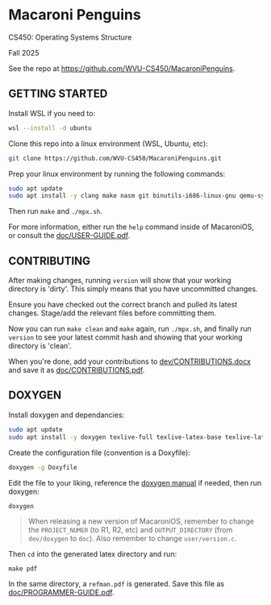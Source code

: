 # Macaroni Penguins

CS450: Operating Systems Structure

Fall 2025

See the repo at https://github.com/WVU-CS450/MacaroniPenguins.


## GETTING STARTED

Install WSL if you need to:
```bash
wsl --install -d ubuntu
```

Clone this repo into a linux environment (WSL, Ubuntu, etc):
```bash
git clone https://github.com/WVU-CS450/MacaroniPenguins.git
```

Prep your linux environment by running the following commands:
```bash
sudo apt update
sudo apt install -y clang make nasm git binutils-i686-linux-gnu qemu-system-x86 gdb
```

Then run `make` and `./mpx.sh`.

For more information, either run the `help` command inside of MacaroniOS, or consult the [doc/USER-GUIDE.pdf](doc/USER-GUIDE.pdf).


## CONTRIBUTING

After making changes, running `version` will show that your working directory is 'dirty'. This simply means that you have uncommitted changes.

Ensure you have checked out the correct branch and pulled its latest changes. Stage/add the relevant files before committing them.

Now you can run `make clean` and `make` again, run `./mpx.sh`, and finally run `version` to see your latest commit hash and showing that your working directory is 'clean'.

When you're done, add your contributions to [dev/CONTRIBUTIONS.docx](dev/CONTRIBUTIONS.docx) and save it as [doc/CONTRIBUTIONS.pdf](/doc/CONTRIBUTIONS.pdf).


## DOXYGEN

Install doxygen and dependancies:
```bash
sudo apt update
sudo apt install -y doxygen texlive-full texlive-latex-base texlive-latex-extra
```

Create the configuration file (convention is a Doxyfile):
```bash
doxygen -g Doxyfile
```

Edit the file to your liking, reference the [doxygen manual](https://www.doxygen.nl/manual/index.html) if needed, then run doxygen:
```bash
doxygen
```

> When releasing a new version of MacaroniOS, remember to change the `PROJECT_NUMER` (to R1, R2, etc) and `OUTPUT_DIRECTORY` (from `dev/doxygen` to `doc`). Also remember to change `user/version.c`.

Then `cd` into the generated latex directory and run:
```
make pdf
```

In the same directory, a `refman.pdf` is generated. Save this file as [doc/PROGRAMMER-GUIDE.pdf](doc/PROGRAMMER-GUIDE.pdf). 
